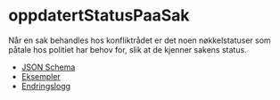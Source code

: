 # oppdatertStatusPaaSak
Når en sak behandles hos konfliktrådet er det noen nøkkelstatuser som påtale hos politiet har behov for,
slik at de kjenner sakens status. 

* [JSON Schema](1.0/oppdatertSaksstatus.schema.json)
* [Eksempler](1.0/eksempelfiler/)
* [Endringslogg](changelog.md)
